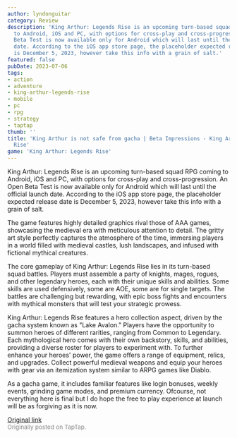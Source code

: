 ```yaml
---
author: lyndonguitar
category: Review
description: 'King Arthur: Legends Rise is an upcoming turn-based squad RPG coming
  to Android, iOS and PC, with options for cross-play and cross-progression. An Open
  Beta Test is now available only for Android which will last until the official launch
  date. According to the iOS app store page, the placeholder expected release date
  is December 5, 2023, however take this info with a grain of salt.'
featured: false
pubDate: 2023-07-06
tags:
- action
- adventure
- king-arthur-legends-rise
- mobile
- pc
- rpg
- strategy
- taptap
thumb: ''
title: 'King Arthur is not safe from gacha | Beta Impressions - King Arthur: Legends
  Rise'
game: 'King Arthur: Legends Rise'
---
```

King Arthur: Legends Rise is an upcoming turn-based squad RPG coming to Android, iOS and PC, with options for cross-play and cross-progression. An Open Beta Test is now available only for Android which will last until the official launch date. According to the iOS app store page, the placeholder expected release date is December 5, 2023, however take this info with a grain of salt.

The game features highly detailed graphics rival those of AAA games, showcasing the medieval era with meticulous attention to detail. The gritty art style perfectly captures the atmosphere of the time, immersing players in a world filled with medieval castles, lush landscapes, and infused with fictional mythical creatures.

The core gameplay of King Arthur: Legends Rise lies in its turn-based squad battles. Players must assemble a party of knights, mages, rogues, and other legendary heroes, each with their unique skills and abilities. Some skills are used defensively, some are AOE, some are for single targets. The battles are challenging but rewarding, with epic boss fights and encounters with mythical monsters that will test your strategic prowess.

King Arthur: Legends Rise features a hero collection aspect, driven by the gacha system known as "Lake Avalon." Players have the opportunity to summon heroes of different rarities, ranging from Common to Legendary. Each mythological hero comes with their own backstory, skills, and abilities, providing a diverse roster for players to experiment with.  To further enhance your heroes' power, the game offers a range of equipment, relics, and upgrades. Collect powerful medieval weapons and equip your heroes with gear via an itemization system similar to ARPG games like Diablo.

As a gacha game, it includes familiar features like login bonuses, weekly events, grinding game modes, and premium currency. Ofcourse, not everything here is final but I do hope the free to play experience at launch will be as forgiving as it is now.

[Original link](https://m.taptap.io/post/5960788?share_id=50299e9d558b&utm_medium=share&utm_source=discord)<br><span style="font-size: 0.95em; color: #888;">Originally posted on TapTap.</span>